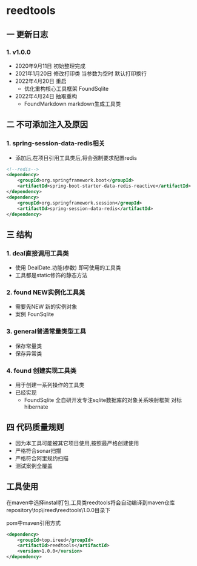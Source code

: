 # reedtools

## 一 更新日志

### 1. v1.0.0

- 2020年9月11日 初始整理完成
- 2021年1月20日 修改打印类 当参数为空时 默认打印换行
- 2022年4月20日 重启
    - 优化重构核心工具框架 FoundSqlite
- 2022年4月24日 抽取重构
    - FoundMarkdown markdown生成工具类

## 二 不可添加注入及原因

### 1. spring-session-data-redis相关

- 添加后,在项目引用工具类后,将会强制要求配置redis

```xml
<!--redis-->
<dependency>
	<groupId>org.springframework.boot</groupId>
	<artifactId>spring-boot-starter-data-redis-reactive</artifactId>
</dependency>
<dependency>
	<groupId>org.springframework.session</groupId>
	<artifactId>spring-session-data-redis</artifactId>
</dependency>
```

## 三 结构

### 1. deal直接调用工具类

- 使用 DealDate.功能(参数) 即可使用的工具类
- 工具都是static修饰的静态方法

### 2. found NEW实例化工具类

- 需要先NEW 新的实例对象
- 案例 FounSqlite

### 3. general普通常量类型工具

- 保存常量类
- 保存异常类

### 4. found 创建实现工具类

- 用于创建一系列操作的工具类
- 已经实现
    - FoundSqlite 全自研开发专注sqlite数据库的对象关系映射框架 对标hibernate

## 四 代码质量规则

- 因为本工具可能被其它项目使用,按照最严格创建使用
- 严格符合sonar扫描
- 严格符合阿里规约扫描
- 测试案例全覆盖

## 工具使用

在maven中选择install打包,工具类reedtools将会自动编译到maven仓库repository\top\ireed\reedtools\1.0.0目录下

pom中maven引用方式

```xml
<dependency>
    <groupId>top.ireed</groupId>
    <artifactId>reedtools</artifactId>
    <version>1.0.0</version>
</dependency>
```